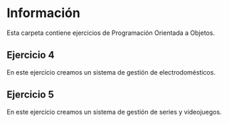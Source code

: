 # Información
Esta carpeta contiene ejercicios de Programación Orientada a Objetos.
## Ejercicio 4
En este ejercicio creamos un sistema de gestión de electrodomésticos.
## Ejercicio 5
En este ejercicio creamos un sistema de gestión de series y videojuegos.
